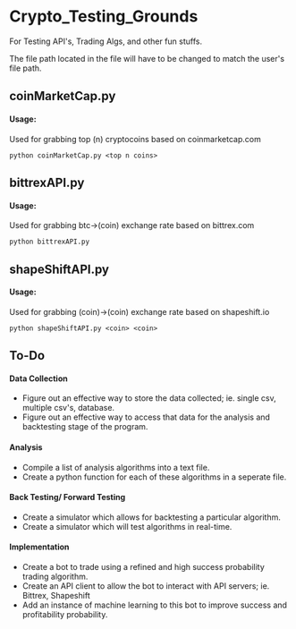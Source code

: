 # Crypto_Testing_Grounds
For Testing API's, Trading Algs, and other fun stuffs.

The file path located in the file will have to be changed to match the user's file path.

## coinMarketCap.py
#### Usage:
Used for grabbing top (n) cryptocoins based on coinmarketcap.com
```
python coinMarketCap.py <top n coins>
```

## bittrexAPI.py
#### Usage:
Used for grabbing btc->(coin) exchange rate based on bittrex.com
```
python bittrexAPI.py
```

## shapeShiftAPI.py
#### Usage:
Used for grabbing (coin)->(coin) exchange rate based on shapeshift.io
```
python shapeShiftAPI.py <coin> <coin>
```


## To-Do
#### Data Collection
- Figure out an effective way to store the data collected; ie. single csv, multiple csv's, database.
- Figure out an effective way to access that data for the analysis and backtesting stage of the program.

#### Analysis
- Compile a list of analysis algorithms into a text file.
- Create a python function for each of these algorithms in a seperate file.


#### Back Testing/ Forward Testing
- Create a simulator which allows for backtesting a particular algorithm.
- Create a simulator which will test algorithms in real-time.


#### Implementation
- Create a bot to trade using a refined and high success probability trading algorithm.
- Create an API client to allow the bot to interact with API servers; ie. Bittrex, Shapeshift
- Add an instance of machine learning to this bot to improve success and profitability probability.
